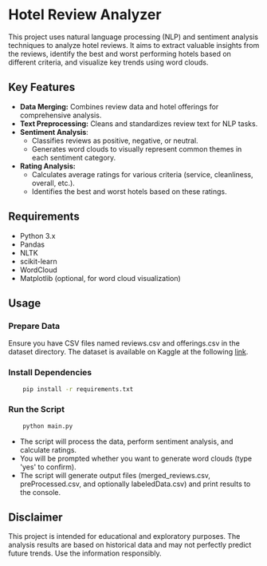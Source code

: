 # Hotel Review Analyzer
This project uses natural language processing (NLP) and sentiment analysis techniques to analyze hotel reviews. It aims to extract valuable insights from the reviews, identify the best and worst performing hotels based on different criteria, and visualize key trends using word clouds.

## Key Features
- **Data Merging:** Combines review data and hotel offerings for comprehensive analysis.
- **Text Preprocessing:** Cleans and standardizes review text for NLP tasks.
- **Sentiment Analysis**:
	- Classifies reviews as positive, negative, or neutral.
	- Generates word clouds to visually represent common themes in each sentiment category.
- **Rating Analysis:**
	- Calculates average ratings for various criteria (service, cleanliness, overall, etc.).
	- Identifies the best and worst hotels based on these ratings.

## Requirements
- Python 3.x
- Pandas
- NLTK
- scikit-learn
- WordCloud
- Matplotlib (optional, for word cloud visualization)

## Usage
### Prepare Data
Ensure you have CSV files named reviews.csv and offerings.csv in the dataset directory. The dataset is available on Kaggle at the following [link](https://www.kaggle.com/datasets/joebeachcapital/hotel-reviews/data).
### Install Dependencies
```sh
    pip install -r requirements.txt
```
### Run the Script
```sh
    python main.py
```
- The script will process the data, perform sentiment analysis, and calculate ratings.
- You will be prompted whether you want to generate word clouds (type 'yes' to confirm).
- The script will generate output files (merged_reviews.csv, preProcessed.csv, and optionally labeledData.csv) and print results to the console.

## Disclaimer
This project is intended for educational and exploratory purposes. The analysis results are based on historical data and may not perfectly predict future trends. Use the information responsibly.


